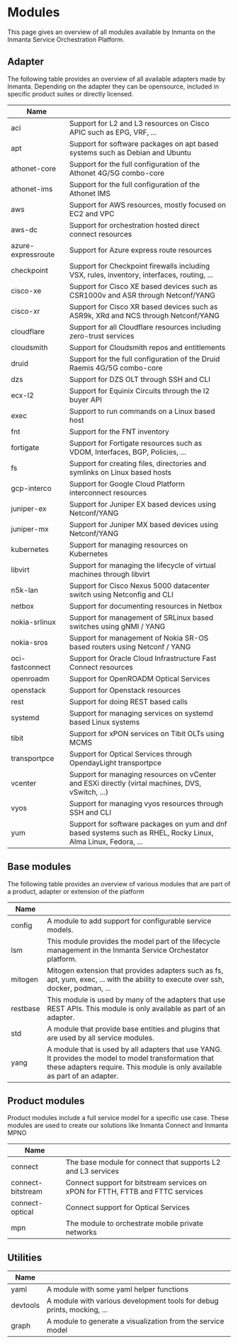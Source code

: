 # Modules

This page gives an overview of all modules available by Inmanta on the Inmanta Service Orchestration Platform.


## Adapter

The following table provides an overview of all available adapters made by Inmanta. Depending on the adapter they can be opensource, included in specific
product suites or directly licensed.

| Name               |                                                                                                               |
| ------------------ | ------------------------------------------------------------------------------------------------------------- |
| aci                | Support for L2 and L3 resources on Cisco APIC such as EPG, VRF, ...                                           |
| apt                | Support for software packages on apt based systems such as Debian and Ubuntu                                  |
| athonet-core       | Support for the full configuration of the Athonet 4G/5G combo-core                                            |
| athonet-ims        | Support for the full configuration of the Athonet IMS                                                         |
| aws                | Support for AWS resources, mostly focused on EC2 and VPC                                                      |
| aws-dc             | Support for orchestration hosted direct connect resources                                                     |
| azure-expressroute | Support for Azure express route resources                                                                     |
| checkpoint         | Support for Checkpoint firewalls including VSX, rules, inventory, interfaces, routing, ...                    |
| cisco-xe           | Support for Cisco XE based devices such as CSR1000v and ASR through Netconf/YANG                              |
| cisco-xr           | Support for Cisco XR based devices such as ASR9k, XRd and NCS through Netconf/YANG                            |
| cloudflare         | Support for all Cloudflare resources including zero-trust services                                            |
| cloudsmith         | Support for Cloudsmith repos and entitlements                                                                 |
| druid              | Support for the full configuration of the Druid Raemis 4G/5G combo-core                                       |
| dzs                | Support for DZS OLT through SSH and CLI                                                                       |
| ecx-l2             | Support for Equinix Circuits through the l2 buyer API                                                         |
| exec               | Support to run commands on a Linux based host                                                                 |
| fnt                | Support for the FNT inventory                                                                                 |
| fortigate          | Support for Fortigate resources such as VDOM, Interfaces, BGP, Policies, ...                                  |
| fs                 | Support for creating files, directories and symlinks on Linux based hosts                                     |
| gcp-interco        | Support for Google Cloud Platform interconnect resources                                                      |
| juniper-ex         | Support for Juniper EX based devices using Netconf/YANG                                                       |
| juniper-mx         | Support for Juniper MX based devices using Netconf/YANG                                                       |
| kubernetes         | Support for managing resources on Kubernetes                                                                  |
| libvirt            | Support for managing the lifecycle of virtual machines through libvirt                                        |
| n5k-lan            | Support for Cisco Nexus 5000 datacenter switch using Netconfig and CLI                                        |
| netbox             | Support for documenting resources in Netbox                                                                   |
| nokia-srlinux      | Support for management of SRLinux based switches using gNMI / YANG                                            |
| nokia-sros         | Support for management of Nokia SR-OS based routers using Netconf / YANG                                      |
| oci-fastconnect    | Support for Oracle Cloud Infrastructure Fast Connect resources                                                |
| openroadm          | Support for OpenROADM Optical Services                                                                        |
| openstack          | Support for Openstack resources                                                                               |
| rest               | Support for doing REST based calls                                                                            |
| systemd            | Support for managing services on systemd based Linux systems                                                  |
| tibit              | Support for xPON services on Tibit OLTs using MCMS                                                            |
| transportpce       | Support for Optical Services through OpendayLight transportpce                                                |
| vcenter            | Support for managing resources on vCenter and ESXi directly (virtal machines, DVS, vSwitch, ...)              |
| vyos               | Support for managing vyos resources through SSH and CLI                                                       |
| yum                | Support for software packages on yum and dnf based systems such as RHEL, Rocky Linux, Alma Linux, Fedora, ... |


## Base modules

The following table provides an overview of various modules that are part of a product, adapter or extension of the platform

| Name     |                                                                                                                                                                                      |
| -------- | ------------------------------------------------------------------------------------------------------------------------------------------------------------------------------------ |
| config   | A module to add support for configurable service models.                                                                                                                             |
| lsm      | This module provides the model part of the lifecycle management in the Inmanta Service Orchestator platform.                                                                         |
| mitogen  | Mitogen extension that provides adapters such as fs, apt, yum, exec, ... with the ability to execute over ssh, docker, podman, ...                                                   |
| restbase | This module is used by many of the adapters that use REST APIs. This module is only available as part of an adapter.                                                                 |
| std      | A module that provide base entities and plugins that are used by all service modules.                                                                                                |
| yang     | A module that is used by all adapters that use YANG. It provides the model to model transformation that these adapters require. This module is only available as part of an adapter. |


## Product modules

Product modules include a full service model for a specific use case. These modules are used to create our solutions like Inmanta Connect and Inmanta MPNO

| Name              |                                                                                 |
| ----------------- | ------------------------------------------------------------------------------- |
| connect           | The base module for connect that supports L2 and L3 services                    |
| connect-bitstream | Connect support for bitstream services on xPON for FTTH, FTTB and FTTC services |
| connect-optical   | Connect support for Optical Services                                            |
| mpn               | The module to orchestrate mobile private networks                              |

## Utilities

| Name     |                                                                        |
| -------- | ---------------------------------------------------------------------- |
| yaml     | A module with some yaml helper functions                               |
| devtools | A module with various development tools for debug prints, mocking, ... |
| graph    | A module to generate a visualization from the service model            |
